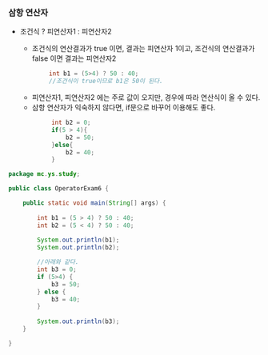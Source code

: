 ### 삼항 연산자

- 조건식 ? 피연산자1 : 피연산자2

  - 조건식의 연산결과가 true 이면, 결과는 피연산자 1이고, 조건식의 연산결과가 false 이면 결과는 피연산자2

  ```java
          int b1 = (5>4) ? 50 : 40;
          //조건식이 true이므로 b1은 50이 된다. 
  ```

  - 피연산자1, 피연산자2 에는 주로 값이 오지만, 경우에 따라 연산식이 올 수 있다.
  - 삼항 연산자가 익숙하지 않다면, if문으로 바꾸어 이용해도 좋다.

```java
            int b2 = 0;
            if(5 > 4){
                b2 = 50;
            }else{
                b2 = 40;
            }
```

```java
package mc.ys.study;

public class OperatorExam6 {

	public static void main(String[] args) {
		
		int b1 = (5 > 4) ? 50 : 40;
		int b2 = (5 < 4) ? 50 : 40;
		
		System.out.println(b1);
		System.out.println(b2);

		//아래와 같다.
		int b3 = 0;
		if (5>4) {
			b3 = 50;
		} else {
			b3 = 40;
		}
		
		System.out.println(b3);
	}

}

```

